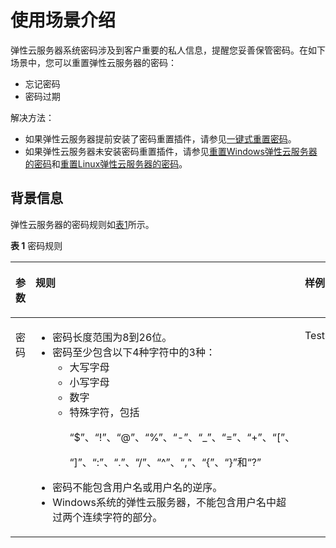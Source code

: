# 使用场景介绍<a name="ZH-CN_TOPIC_0035643949"></a>

弹性云服务器系统密码涉及到客户重要的私人信息，提醒您妥善保管密码。在如下场景中，您可以重置弹性云服务器的密码：

-   忘记密码
-   密码过期

解决方法：

-   如果弹性云服务器提前安装了密码重置插件，请参见[一键式重置密码](一键式重置密码.md)。
-   如果弹性云服务器未安装密码重置插件，请参见[重置Windows弹性云服务器的密码](重置Windows弹性云服务器的密码.md)和[重置Linux弹性云服务器的密码](重置Linux弹性云服务器的密码.md)。

## 背景信息<a name="section8845441181739"></a>

弹性云服务器的密码规则如[表1](#zh-cn_topic_0021426802_table4381109318958)所示。

**表 1**  密码规则

<a name="zh-cn_topic_0021426802_table4381109318958"></a>
<table><thead align="left"><tr id="zh-cn_topic_0021426802_row925712618958"><th class="cellrowborder" valign="top" width="18%" id="mcps1.2.4.1.1"><p id="zh-cn_topic_0021426802_p1162970218958"><a name="zh-cn_topic_0021426802_p1162970218958"></a><a name="zh-cn_topic_0021426802_p1162970218958"></a>参数</p>
</th>
<th class="cellrowborder" valign="top" width="65%" id="mcps1.2.4.1.2"><p id="zh-cn_topic_0021426802_p248177818958"><a name="zh-cn_topic_0021426802_p248177818958"></a><a name="zh-cn_topic_0021426802_p248177818958"></a>规则</p>
</th>
<th class="cellrowborder" valign="top" width="17%" id="mcps1.2.4.1.3"><p id="zh-cn_topic_0021426802_p6680635518958"><a name="zh-cn_topic_0021426802_p6680635518958"></a><a name="zh-cn_topic_0021426802_p6680635518958"></a>样例</p>
</th>
</tr>
</thead>
<tbody><tr id="zh-cn_topic_0021426802_row4260571318958"><td class="cellrowborder" valign="top" width="18%" headers="mcps1.2.4.1.1 "><p id="zh-cn_topic_0021426802_p2851073918958"><a name="zh-cn_topic_0021426802_p2851073918958"></a><a name="zh-cn_topic_0021426802_p2851073918958"></a>密码</p>
</td>
<td class="cellrowborder" valign="top" width="65%" headers="mcps1.2.4.1.2 "><a name="zh-cn_topic_0021426802_ul5961106018958"></a><a name="zh-cn_topic_0021426802_ul5961106018958"></a><ul id="zh-cn_topic_0021426802_ul5961106018958"><li>密码长度范围为8到26位。</li><li>密码至少包含以下4种字符中的3种：<a name="zh-cn_topic_0021426802_ul24583583181022"></a><a name="zh-cn_topic_0021426802_ul24583583181022"></a><ul id="zh-cn_topic_0021426802_ul24583583181022"><li>大写字母</li><li>小写字母</li><li>数字</li><li>特殊字符，包括<p id="p8770135812533"><a name="p8770135812533"></a><a name="p8770135812533"></a><span class="parmvalue" id="parmvalue82532885311"><a name="parmvalue82532885311"></a><a name="parmvalue82532885311"></a>“$”</span>、<span class="parmvalue" id="parmvalue172652895318"><a name="parmvalue172652895318"></a><a name="parmvalue172652895318"></a>“!”</span>、<span class="parmvalue" id="parmvalue12662865312"><a name="parmvalue12662865312"></a><a name="parmvalue12662865312"></a>“@”</span>、<span class="parmvalue" id="parmvalue15263281530"><a name="parmvalue15263281530"></a><a name="parmvalue15263281530"></a>“%”</span>、<span class="parmvalue" id="parmvalue7269283538"><a name="parmvalue7269283538"></a><a name="parmvalue7269283538"></a>“-”</span>、<span class="parmvalue" id="parmvalue426628125315"><a name="parmvalue426628125315"></a><a name="parmvalue426628125315"></a>“_”</span>、<span class="parmvalue" id="parmvalue226102815533"><a name="parmvalue226102815533"></a><a name="parmvalue226102815533"></a>“=”</span>、<span class="parmvalue" id="parmvalue52662825314"><a name="parmvalue52662825314"></a><a name="parmvalue52662825314"></a>“+”</span>、<span class="parmvalue" id="parmvalue172618286538"><a name="parmvalue172618286538"></a><a name="parmvalue172618286538"></a>“[”</span>、</p>
<p id="p4326629155311"><a name="p4326629155311"></a><a name="p4326629155311"></a><span class="parmvalue" id="zh-cn_topic_0021426802_parmvalue60359257144629"><a name="zh-cn_topic_0021426802_parmvalue60359257144629"></a><a name="zh-cn_topic_0021426802_parmvalue60359257144629"></a>“]”</span>、<span class="parmvalue" id="zh-cn_topic_0021426802_parmvalue60561486144642"><a name="zh-cn_topic_0021426802_parmvalue60561486144642"></a><a name="zh-cn_topic_0021426802_parmvalue60561486144642"></a>“:”</span>、<span class="parmvalue" id="zh-cn_topic_0021426802_parmvalue9333307144657"><a name="zh-cn_topic_0021426802_parmvalue9333307144657"></a><a name="zh-cn_topic_0021426802_parmvalue9333307144657"></a>“.”</span>、<span class="parmvalue" id="zh-cn_topic_0021426802_parmvalue6070704514474"><a name="zh-cn_topic_0021426802_parmvalue6070704514474"></a><a name="zh-cn_topic_0021426802_parmvalue6070704514474"></a>“/”</span>、<span class="parmvalue" id="parmvalue96111743161213"><a name="parmvalue96111743161213"></a><a name="parmvalue96111743161213"></a>“^”</span>、<span class="parmvalue" id="parmvalue19441647111215"><a name="parmvalue19441647111215"></a><a name="parmvalue19441647111215"></a>“,”</span>、<span class="parmvalue" id="parmvalue943625018122"><a name="parmvalue943625018122"></a><a name="parmvalue943625018122"></a>“{”</span>、<span class="parmvalue" id="parmvalue6341185611125"><a name="parmvalue6341185611125"></a><a name="parmvalue6341185611125"></a>“}”</span>和<span class="parmvalue" id="zh-cn_topic_0021426802_parmvalue12765627144711"><a name="zh-cn_topic_0021426802_parmvalue12765627144711"></a><a name="zh-cn_topic_0021426802_parmvalue12765627144711"></a>“?”</span></p>
</li></ul>
</li><li>密码不能包含用户名或用户名的逆序。</li><li>Windows系统的弹性云服务器，不能包含用户名中超过两个连续字符的部分。</li></ul>
</td>
<td class="cellrowborder" valign="top" width="17%" headers="mcps1.2.4.1.3 "><p id="zh-cn_topic_0021426802_p6481855218958"><a name="zh-cn_topic_0021426802_p6481855218958"></a><a name="zh-cn_topic_0021426802_p6481855218958"></a>Test12!@</p>
</td>
</tr>
</tbody>
</table>

